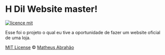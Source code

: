 # H Dil Website master!

[![licence mit](https://img.shields.io/badge/licence-MIT-blue.svg)](https://github.com/mamalvares/hdil-master-v2-tailwind/blob/main/LICENSE)

Esse foi o projeto o qual eu tive a oportunidade de fazer um website oficial de uma loja.

[MIT License](./LICENSE) © [Matheus Abrahão](https://github.com/mamalvares)
